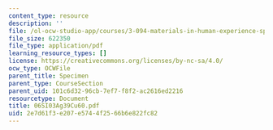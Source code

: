 ```yaml
---
content_type: resource
description: ''
file: /ol-ocw-studio-app/courses/3-094-materials-in-human-experience-spring-2004/2e7d61f3e207e5744f2566b6e822fc82_06SI03Ag39Cu60.pdf
file_size: 622350
file_type: application/pdf
learning_resource_types: []
license: https://creativecommons.org/licenses/by-nc-sa/4.0/
ocw_type: OCWFile
parent_title: Specimen
parent_type: CourseSection
parent_uid: 101c6d32-96cb-7ef7-f8f2-ac2616ed2216
resourcetype: Document
title: 06SI03Ag39Cu60.pdf
uid: 2e7d61f3-e207-e574-4f25-66b6e822fc82
---
```

